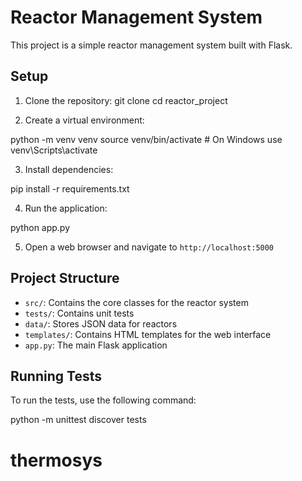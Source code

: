 # Reactor Management System

This project is a simple reactor management system built with Flask.

## Setup

1. Clone the repository:
git clone <your-repository-url>
cd reactor_project


2. Create a virtual environment:

python -m venv venv
source venv/bin/activate # On Windows use venv\Scripts\activate


3. Install dependencies:

pip install -r requirements.txt


4. Run the application:

python app.py


5. Open a web browser and navigate to `http://localhost:5000`

## Project Structure

- `src/`: Contains the core classes for the reactor system
- `tests/`: Contains unit tests
- `data/`: Stores JSON data for reactors
- `templates/`: Contains HTML templates for the web interface
- `app.py`: The main Flask application

## Running Tests

To run the tests, use the following command:

python -m unittest discover tests


# thermosys
